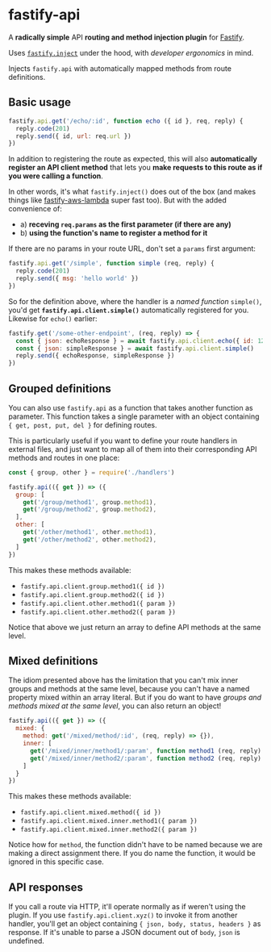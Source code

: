# fastify-api

A **radically simple** API **routing and method injection plugin** for [Fastify](https://fastify.io).

Uses [`fastify.inject`](https://github.com/fastify/light-my-request) under the hood, with _developer ergonomics_ in mind.

Injects `fastify.api` with automatically mapped methods from route definitions.

## Basic usage

```js
fastify.api.get('/echo/:id', function echo ({ id }, req, reply) {
  reply.code(201)
  reply.send({ id, url: req.url })
})
```

In addition to registering the route as expected, this will also **automatically register an API client method** that lets you **make requests to this route as if you were calling a function**. 

In other words, it's what `fastify.inject()` does out of the box (and makes things like [fastify-aws-lambda](https://github.com/fastify/aws-lambda-fastify) super fast too). But with the added convenience of:

- a) **receving `req.params` as the first parameter (if there are any)**
- b) **using the function's name to register a method for it**

If there are no params in your route URL, don't set a `params` first argument:

```js
fastify.api.get('/simple', function simple (req, reply) {
  reply.code(201)
  reply.send({ msg: 'hello world' })
})
```


So for the definition above, where the handler is a _named function_ `simple()`, you'd get **`fastify.api.client.simple()`** automatically registered for you. Likewise for `echo()` earlier:

```js
fastify.get('/some-other-endpoint', (req, reply) => {
  const { json: echoResponse } = await fastify.api.client.echo({ id: 123 })
  const { json: simpleResponse } = await fastify.api.client.simple()
  reply.send({ echoResponse, simpleResponse })
})
```

## Grouped definitions

You can also use `fastify.api` as a function that takes another function as parameter. This function takes a single parameter with an object containing `{ get, post, put, del }` for defining routes.

This is particularly useful if you want to define your route handlers in external files, and just want to map all of them into their corresponding API methods and routes in one place:

```js
const { group, other } = require('./handlers')

fastify.api(({ get }) => ({
  group: [
    get('/group/method1', group.method1),
    get('/group/method2', group.method2),
  ],
  other: [
    get('/other/method1', other.method1),
    get('/other/method2', other.method2),
  ]
})
```

This makes these methods available:

- `fastify.api.client.group.method1({ id })`
- `fastify.api.client.group.method2({ id })`
- `fastify.api.client.other.method1({ param })`
- `fastify.api.client.other.method2({ param })`

Notice that above we just return an array to define API methods at the same level.

## Mixed definitions

The idiom presented above has the limitation that you can't mix inner groups and methods at the same level, because you can't have a named property mixed within an array literal. But if you do want to have _groups and methods mixed at the same level_, you can also return an object!

```js
fastify.api(({ get }) => ({
  mixed: {
    method: get('/mixed/method/:id', (req, reply) => {}),
    inner: [
      get('/mixed/inner/method1/:param', function method1 (req, reply) {}),
      get('/mixed/inner/method2/:param', function method2 (req, reply) {}),
    ]
  }
})
```

This makes these methods available:

- `fastify.api.client.mixed.method({ id })`
- `fastify.api.client.mixed.inner.method1({ param })`
- `fastify.api.client.mixed.inner.method2({ param })`

Notice how for `method`, the function didn't have to be named because we are making a direct assignment there. If you do name the function, it would be ignored in this specific case.

## API responses

If you call a route via HTTP, it'll operate normally as if weren't using the plugin. If you use `fastify.api.client.xyz()` to invoke it from another handler, you'll get an object containing `{ json, body, status, headers }` as response. If it's unable to parse a JSON document out of `body`, `json` is undefined.

